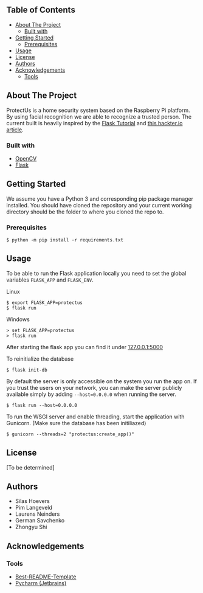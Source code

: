 <!-- TABLE OF CONTENTS -->
## Table of Contents

* [About The Project](#about-the-project)
  * [Built with](#built-with)
* [Getting Started](#getting-started)
  * [Prerequisites](#prerequisites)
* [Usage](#usage)
* [License](#license)
* [Authors](#authors)
* [Acknowledgements](#acknowledgements)
  * [Tools](#tools)

<!-- ABOUT THE PROJECT -->
## About The Project

ProtectUs is a home security system based on the Raspberry Pi platform.
By using facial recognition we are able to recognize a trusted person.
The current built is heavily inspired by the [Flask Tutorial](https://flask.palletsprojects.com/en/1.1.x/tutorial/) and [this hackter.io article](https://www.hackster.io/ruchir1674/video-streaming-on-flask-server-using-rpi-ef3d75).

### Built with

* [OpenCV](https://opencv.org/)
* [Flask](https://flask.palletsprojects.com/)

<!-- GETTING STARTED -->
## Getting Started

We assume you have a Python 3 and corresponding pip package manager installed.
You should have cloned the repository and your current working directory should be the folder to where you cloned the repo to.

### Prerequisites

    $ python -m pip install -r requirements.txt

## Usage

To be able to run the Flask application locally you need to set the global variables `FLASK_APP` and `FLASK_ENV`.

Linux

    $ export FLASK_APP=protectus
    $ flask run

Windows

    > set FLASK_APP=protectus
    > flask run

After starting the flask app you can find it under [127.0.0.1:5000](127.0.0.1:5000)

To reinitialize the database

    $ flask init-db

By default the server is only accessible on the system you run the app on. If you trust the users on your network, you can make the server publicly available simply by adding `--host=0.0.0.0` when running the server.

    $ flask run --host=0.0.0.0

To run the WSGI server and enable threading, start the application with Gunicorn. (Make sure the database has been initiliazed)

    $ gunicorn --threads=2 "protectus:create_app()"


## License
[To be determined]

## Authors
* Silas Hoevers
* Pim Langeveld
* Laurens Neinders
* German Savchenko
* Zhongyu Shi

## Acknowledgements

### Tools

* [Best-README-Template](https://github.com/othneildrew/Best-README-Template)
* [Pycharm (Jetbrains)](https://www.jetbrains.com/pycharm/)

